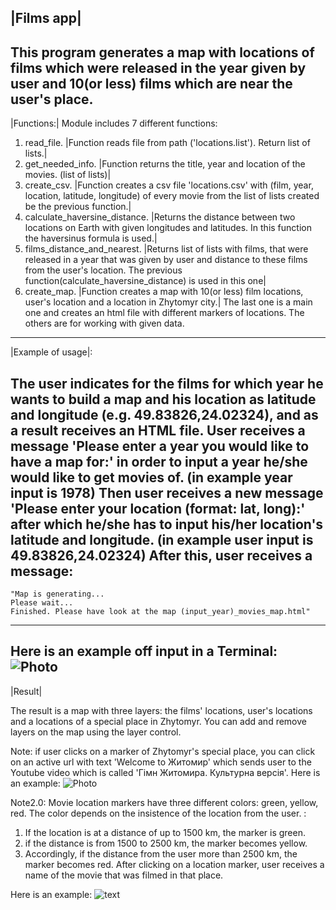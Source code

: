 |Films app|
-----------------------------------------------------------------------------------------------------------------------------------------------------------------------------
This program generates a map with locations of films which were released in the year given by user and 10(or less) films which are near the user's place.
-----------------------------------------------------------------------------------------------------------------------------------------------------------------------------
|Functions:|
Module includes 7 different functions:
1. read_file.
|Function reads file from path ('locations.list'). Return list of lists.|
2. get_needed_info.
|Function returns the title, year and location of the movies. (list of lists)|
3. create_csv.
|Function creates a csv file 'locations.csv' with (film, year, location, latitude, longitude) of every movie from the list of lists created be the previous function.|
4. calculate_haversine_distance.
|Returns the distance between two locations on Earth with given longitudes and latitudes. In this function the haversinus formula is used.|
5. films_distance_and_nearest.
|Returns list of lists with films, that were released in a year that was given by user and distance to these films from the user's location. The previous function(calculate_haversine_distance) is used in this one|
6. create_map.
|Function creates a map with 10(or less) film locations, user's location and a location in Zhytomyr city.|
The last one is a main one and creates an html file  with different markers of locations. The others are for working with given data.
---------------------------------------------------------------------------------------------------------------------------------------

|Example of usage|:

The user indicates for the films for which year he wants to build a map and his location as latitude and longitude (e.g. 49.83826,24.02324), and as a result receives an HTML file.
User receives a message 'Please enter a year you would like to have a map for:' in order to input a year he/she would like to get movies of. (in example year input is 1978)
Then user receives a new message 'Please enter your location (format: lat, long):' after which he/she has to input his/her location's latitude and longitude. (in example user input is 49.83826,24.02324)
After this, user receives a message:
--------------------------------------------------------------------------
    "Map is generating...
    Please wait...
    Finished. Please have look at the map (input_year)_movies_map.html"
--------------------------------------------------------------------------
Here is an example off input in a Terminal:
![Photo](example_input.png?raw=true "An example of user's input and the terminals output")
---------------------------------------------------------------------------------------------------------------------------------------
|Result|

The result is a map with three layers: the films' locations, user's locations and a locations of a special place in Zhytomyr. You can add and remove layers on the map using the layer control.

Note: if user clicks on a marker of Zhytomyr's special place, you can click on an active url with text 'Welcome to Житомир' which sends user to the Youtube video which is called 'Гімн Житомира. Культурна версія'.
Here is an example:
![Photo](screenshot_of_zhytomyr.png?raw=true "Here is a special place in Zhytomyr oblast and a marker with an active url with text 'Welcome to Житомир'")

Note2.0: Movie location markers have three different colors: green, yellow, red. The color depends on the insistence of the location from the user. :
1. If the location is at a distance of up to 1500 km, the marker is green.
2. if the distance is from 1500 to 2500 km, the marker becomes yellow. 
3. Accordingly, if the distance from the user more than 2500 km, the marker becomes red.
After clicking on a location marker, user receives a name of the movie that was filmed in that place.

Here is an example:
![text](screenshot_of_map.png?raw=true "You can see movie location markers with three different colors, user's location (created be input) and a location in Zhytomyr")
